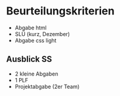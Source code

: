 # Beurteilungskriterien

- Abgabe html
- SLÜ (kurz, Dezember)
- Abgabe css light

## Ausblick SS

- 2 kleine Abgaben
- 1 PLF
- Projektabgabe (2er Team)
